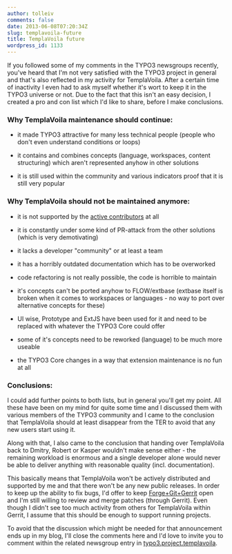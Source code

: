 ```yaml
---
author: tolleiv
comments: false
date: 2013-06-08T07:20:34Z
slug: templavoila-future
title: TemplaVoila future
wordpress_id: 1133
---
```


If you followed some of my comments in the TYPO3 newsgroups recently, you've heard that I'm not very satisfied with the TYPO3 project in general and that's also reflected in my activity for TemplaVoila. After a certain time of inactivity I even had to ask myself whether it's wort to keep it in the TYPO3 universe or not. Due to the fact that this isn't an easy decision, I created a pro and con list which I'd like to share, before I make conclusions.


### Why TemplaVoila maintenance should continue:





	
  * it made TYPO3 attractive for many less technical people (people who don't even understand conditions or loops)

	
  * it contains and combines concepts (language, workspaces, content structuring) which aren't represented anyhow in other solutions

	
  * it is still used within the community and various indicators proof that it is still very popular




### Why TemplaVoila should not be maintained anymore:





	
  * it is not supported by the [active contributors](http://lists.typo3.org/pipermail/typo3-team-core/2013-April/053866.html) at all

	
  * it is constantly under some kind of PR-attack from the other solutions (which is very demotivating)

	
  * it lacks a developer "community" or at least a team

	
  * it has a horribly outdated documentation which has to be overworked

	
  * code refactoring is not really possible, the code is horrible to maintain

	
  * it's concepts can't be ported anyhow to FLOW/extbase (extbase itself is broken when it comes to workspaces or languages - no way to port over alternative concepts for these)

	
  * UI wise, Prototype and ExtJS have been used for it and need to be replaced with whatever the TYPO3 Core could offer

	
  * some of it's concepts need to be reworked (language) to be much more useable

	
  * the TYPO3 Core changes in a way that extension maintenance is no fun at all




### Conclusions:


I could add further points to both lists, but in general you'll get my point. All these have been on my mind for quite some time and I discussed them with various members of the TYPO3 community and I came to the conclusion that TemplaVoila should at least disappear from the TER to avoid that any new users start using it.

Along with that, I also came to the conclusion that handing over TemplaVoila back to Dmitry, Robert or Kasper wouldn't make sense either - the remaining workload is enormous and a single developer alone would never be able to deliver anything with reasonable quality (incl. documentation).

This basically means that TemplaVoila won't be actively distributed and supported by me and that there won't be any new public releases. In order to keep up the ability to fix bugs, I'd offer to keep [Forge+Git+Gerrit](http://forge.typo3.org/projects/extension-templavoila) open and I'm still willing to review and merge patches (through Gerrit). Even though I didn't see too much activity from others for TemplaVoila within Gerrit, I assume that this should be enough to support running projects.

To avoid that the discussion which might be needed for that announcement ends up in my blog, I'll close the comments here and I'd love to invite you to comment within the related newsgroup entry in [typo3.project.templavoila](http://lists.typo3.org/cgi-bin/mailman/listinfo/typo3-project-templavoila).

